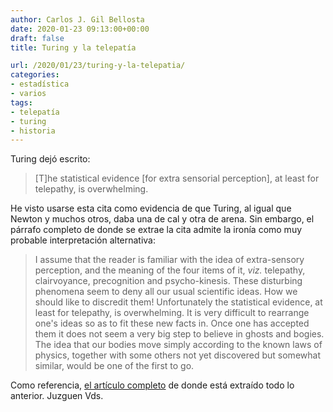 ```yaml
---
author: Carlos J. Gil Bellosta
date: 2020-01-23 09:13:00+00:00
draft: false
title: Turing y la telepatía

url: /2020/01/23/turing-y-la-telepatia/
categories:
- estadística
- varios
tags:
- telepatía
- turing
- historia
---
```


Turing dejó escrito:

>[T]he statistical evidence [for extra sensorial perception], at least for telepathy, is overwhelming.

He visto usarse esta cita como evidencia de que Turing, al igual que Newton y muchos otros, daba una de cal y otra de arena. Sin embargo, el párrafo completo de donde se extrae la cita admite la ironía como muy probable interpretación alternativa:

>I assume that the reader is familiar with the idea of extra-sensory perception, and the meaning of the four items of it, _viz._ telepathy, clairvoyance, precognition and psycho-kinesis. These disturbing phenomena seem to deny all our usual scientific ideas. How we should like to discredit them! Unfortunately the statistical evidence, at least for telepathy, is overwhelming. It is very difficult to rearrange one's ideas so as to fit these new facts in. Once one has accepted them it does not seem a very big step to believe in ghosts and bogies. The idea that our bodies move simply according to the known laws of physics, together with some others not yet discovered but somewhat similar, would be one of the first to go.

Como referencia, [el artículo completo](https://academic.oup.com/mind/article/LIX/236/433/986238) de donde está extraído todo lo anterior. Juzguen Vds.



